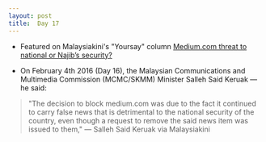 ```yaml
---
layout: post
title:  Day 17
---
```


- Featured on Malaysiakini's "Yoursay" column <a href="https://www.malaysiakini.com/news/329469" target="_blank">Medium.com threat to national or Najib’s security?</a> 

- On February 4th 2016 (Day 16), the Malaysian Communications and Multimedia Commission (MCMC/SKMM) Minister Salleh Said Keruak &mdash; he said:

> "The decision to block medium.com was due to the fact it continued to carry false news that is detrimental to the national security of the country, even though a request to remove the said news item was issued to them," &mdash; Salleh Said Keruak via Malaysiakini
